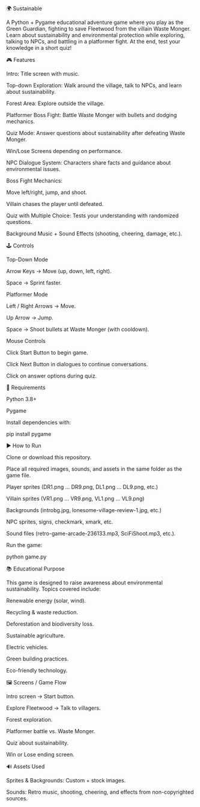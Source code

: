 🌍 Sustainable

A Python + Pygame educational adventure game where you play as the Green Guardian, fighting to save Fleetwood from the villain Waste Monger.
Learn about sustainability and environmental protection while exploring, talking to NPCs, and battling in a platformer fight. At the end, test your knowledge in a short quiz!

🎮 Features


Intro: Title screen with music.

Top-down Exploration: Walk around the village, talk to NPCs, and learn about sustainability.

Forest Area: Explore outside the village.

Platformer Boss Fight: Battle Waste Monger with bullets and dodging mechanics.

Quiz Mode: Answer questions about sustainability after defeating Waste Monger.

Win/Lose Screens depending on performance.

NPC Dialogue System: Characters share facts and guidance about environmental issues.

Boss Fight Mechanics:

Move left/right, jump, and shoot.

Villain chases the player until defeated.

Quiz with Multiple Choice: Tests your understanding with randomized questions.

Background Music + Sound Effects (shooting, cheering, damage, etc.).

🕹️ Controls

Top-Down Mode

Arrow Keys → Move (up, down, left, right).

Space → Sprint faster.

Platformer Mode

Left / Right Arrows → Move.

Up Arrow → Jump.

Space → Shoot bullets at Waste Monger (with cooldown).

Mouse Controls

Click Start Button to begin game.

Click Next Button in dialogues to continue conversations.

Click on answer options during quiz.

🧩 Requirements

Python 3.8+

Pygame

Install dependencies with:

pip install pygame

▶️ How to Run

Clone or download this repository.

Place all required images, sounds, and assets in the same folder as the game file.

Player sprites (DR1.png … DR9.png, DL1.png … DL9.png, etc.)

Villain sprites (VR1.png … VR9.png, VL1.png … VL9.png)

Backgrounds (introbg.jpg, lonesome-village-review-1.jpg, etc.)

NPC sprites, signs, checkmark, xmark, etc.

Sound files (retro-game-arcade-236133.mp3, SciFiShoot.mp3, etc.).

Run the game:

python game.py

📚 Educational Purpose

This game is designed to raise awareness about environmental sustainability.
Topics covered include:

Renewable energy (solar, wind).

Recycling & waste reduction.

Deforestation and biodiversity loss.

Sustainable agriculture.

Electric vehicles.

Green building practices.

Eco-friendly technology.

🖼️ Screens / Game Flow

Intro screen → Start button.

Explore Fleetwood → Talk to villagers.

Forest exploration.

Platformer battle vs. Waste Monger.

Quiz about sustainability.

Win or Lose ending screen.

🔊 Assets Used

Sprites & Backgrounds: Custom + stock images.

Sounds: Retro music, shooting, cheering, and effects from non-copyrighted sources.



